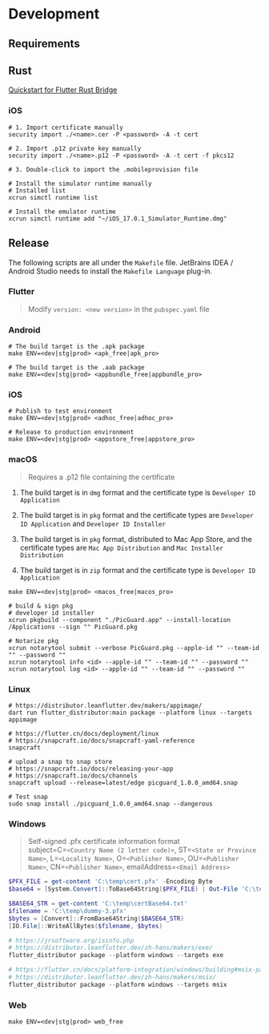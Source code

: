 # Development

## Requirements

## Rust

[Quickstart for Flutter Rust Bridge](https://cjycode.com/flutter_rust_bridge/quickstart)

### iOS

```shell
# 1. Import certificate manually
security import ./<name>.cer -P <password> -A -t cert

# 2. Import .p12 private key manually
security import ./<name>.p12 -P <password> -A -t cert -f pkcs12

# 3. Double-click to import the .mobileprovision file
```

```shell
# Install the simulator runtime manually
# Installed list
xcrun simctl runtime list

# Install the emulator runtime
xcrun simctl runtime add "~/iOS_17.0.1_Simulator_Runtime.dmg"
```

## Release

The following scripts are all under the `Makefile` file. JetBrains IDEA / Android Studio needs to install the `Makefile Language` plug-in.

### Flutter

> Modify `version: <new version>` in the `pubspec.yaml` file

### Android

```shell
# The build target is the .apk package
make ENV=<dev|stg|prod> <apk_free|apk_pro>
```

```shell
# The build target is the .aab package
make ENV=<dev|stg|prod> <appbundle_free|appbundle_pro>
```

### iOS

```shell
# Publish to test environment
make ENV=<dev|stg|prod> <adhoc_free|adhoc_pro>
```

```shell
# Release to production environment
make ENV=<dev|stg|prod> <appstore_free|appstore_pro>
```

### macOS

> Requires a .p12 file containing the certificate

1. The build target is in `dmg` format and the certificate type is `Developer ID Application`

2. The build target is in `pkg` format and the certificate types are `Developer ID Application` and `Developer ID Installer`

3. The build target is in `pkg` format, distributed to Mac App Store, and the certificate types are `Mac App Distribution` and `Mac Installer Distribution`

4. The build target is in `zip` format and the certificate type is `Developer ID Application`

```shell
make ENV=<dev|stg|prod> <macos_free|macos_pro>
```

```shell
# build & sign pkg
# developer id installer
xcrun pkgbuild --component "./PicGuard.app" --install-location /Applications --sign "" PicGuard.pkg

# Notarize pkg
xcrun notarytool submit --verbose PicGuard.pkg --apple-id "" --team-id "" --password ""
xcrun notarytool info <id> --apple-id "" --team-id "" --password ""
xcrun notarytool log <id> --apple-id "" --team-id "" --password ""
```

### Linux

```shell
# https://distributor.leanflutter.dev/makers/appimage/
dart run flutter_distributor:main package --platform linux --targets appimage

# https://flutter.cn/docs/deployment/linux
# https://snapcraft.io/docs/snapcraft-yaml-reference
snapcraft

# upload a snap to snap store
# https://snapcraft.io/docs/releasing-your-app
# https://snapcraft.io/docs/channels
snapcraft upload --release=latest/edge picguard_1.0.0_amd64.snap

# Test snap
sudo snap install ./picguard_1.0.0_amd64.snap --dangerous
```

### Windows

> Self-signed .pfx certificate information format <br>
> subject=C=`<Country Name (2 letter code)>`, ST=`<State or Province Name>`, L=`<Locality Name>`, O=`<Publisher Name>`, OU=`<Publisher Name>`, CN=`<Publisher Name>`, emailAddress=`<Email Address>`

```powershell
$PFX_FILE = get-content 'C:\temp\cert.pfx' -Encoding Byte
$base64 = [System.Convert]::ToBase64String($PFX_FILE) | Out-File 'C:\temp\certBase64.txt'

$BASE64_STR = get-content 'C:\temp\certBase64.txt'
$filename = 'C:\temp\dummy-3.pfx'
$bytes = [Convert]::FromBase64String($BASE64_STR)
[IO.File]::WriteAllBytes($filename, $bytes)
```

```powershell
# https://jrsoftware.org/isinfo.php
# https://distributor.leanflutter.dev/zh-hans/makers/exe/
flutter_distributor package --platform windows --targets exe

# https://flutter.cn/docs/platform-integration/windows/building#msix-packaging
# https://distributor.leanflutter.dev/zh-hans/makers/msix/
flutter_distributor package --platform windows --targets msix
```

### Web

```shell
make ENV=<dev|stg|prod> web_free
```

[//]: # (## Tests)

[//]: # ()
[//]: # (### app links)

[//]: # ()
[//]: # (#### Deep Links on Android)

[//]: # ()
[//]: # (```shell)

[//]: # (adb shell am start -a android.intent.action.VIEW -d "pg://debug")

[//]: # (```)

[//]: # ()
[//]: # (#### Custom URL schemes on iOS)

[//]: # ()
[//]: # (```shell)

[//]: # (/usr/bin/xcrun simctl openurl booted "pg://debug")

[//]: # (```)
